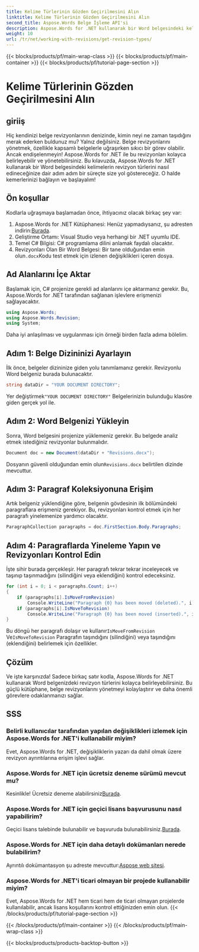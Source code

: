```yaml
---
title: Kelime Türlerinin Gözden Geçirilmesini Alın
linktitle: Kelime Türlerinin Gözden Geçirilmesini Alın
second_title: Aspose.Words Belge İşleme API'si
description: Aspose.Words for .NET kullanarak bir Word belgesindeki kelimelerin revizyon türlerini nasıl alacağınızı öğrenin. Bu adım adım kılavuz, belge revizyonlarını verimli bir şekilde yönetmenize yardımcı olur.
weight: 10
url: /tr/net/working-with-revisions/get-revision-types/
---
```


{{< blocks/products/pf/main-wrap-class >}}
{{< blocks/products/pf/main-container >}}
{{< blocks/products/pf/tutorial-page-section >}}

# Kelime Türlerinin Gözden Geçirilmesini Alın

## giriiş

Hiç kendinizi belge revizyonlarının denizinde, kimin neyi ne zaman taşıdığını merak ederken buldunuz mu? Yalnız değilsiniz. Belge revizyonlarını yönetmek, özellikle kapsamlı belgelerle uğraşırken sıkıcı bir görev olabilir. Ancak endişelenmeyin! Aspose.Words for .NET ile bu revizyonları kolayca belirleyebilir ve yönetebilirsiniz. Bu kılavuzda, Aspose.Words for .NET kullanarak bir Word belgesindeki kelimelerin revizyon türlerini nasıl edineceğinize dair adım adım bir süreçte size yol göstereceğiz. O halde kemerlerinizi bağlayın ve başlayalım!

## Ön koşullar

Kodlarla uğraşmaya başlamadan önce, ihtiyacınız olacak birkaç şey var:

1.  Aspose.Words for .NET Kütüphanesi: Henüz yapmadıysanız, şu adresten indirin:[Burada](https://releases.aspose.com/words/net/).
2. Geliştirme Ortamı: Visual Studio veya herhangi bir .NET uyumlu IDE.
3. Temel C# Bilgisi: C# programlama dilini anlamak faydalı olacaktır.
4.  Revizyonları Olan Bir Word Belgesi: Bir tane olduğundan emin olun`.docx`Kodu test etmek için izlenen değişiklikleri içeren dosya.

## Ad Alanlarını İçe Aktar

Başlamak için, C# projenize gerekli ad alanlarını içe aktarmanız gerekir. Bu, Aspose.Words for .NET tarafından sağlanan işlevlere erişmenizi sağlayacaktır.

```csharp
using Aspose.Words;
using Aspose.Words.Revision;
using System;
```

Daha iyi anlaşılması ve uygulanması için örneği birden fazla adıma bölelim.

## Adım 1: Belge Dizininizi Ayarlayın

İlk önce, belgeler dizininize giden yolu tanımlamanız gerekir. Revizyonlu Word belgeniz burada bulunacaktır.

```csharp
string dataDir = "YOUR DOCUMENT DIRECTORY";
```

 Yer değiştirmek`"YOUR DOCUMENT DIRECTORY"` Belgelerinizin bulunduğu klasöre giden gerçek yol ile.

## Adım 2: Word Belgenizi Yükleyin

Sonra, Word belgesini projenize yüklemeniz gerekir. Bu belgede analiz etmek istediğiniz revizyonlar bulunmalıdır.

```csharp
Document doc = new Document(dataDir + "Revisions.docx");
```

 Dosyanın güvenli olduğundan emin olun`Revisions.docx` belirtilen dizinde mevcuttur.

## Adım 3: Paragraf Koleksiyonuna Erişim

Artık belgeniz yüklendiğine göre, belgenin gövdesinin ilk bölümündeki paragraflara erişmeniz gerekiyor. Bu, revizyonları kontrol etmek için her paragrafı yinelemenize yardımcı olacaktır.

```csharp
ParagraphCollection paragraphs = doc.FirstSection.Body.Paragraphs;
```

## Adım 4: Paragraflarda Yineleme Yapın ve Revizyonları Kontrol Edin

İşte sihir burada gerçekleşir. Her paragrafı tekrar tekrar inceleyecek ve taşınıp taşınmadığını (silindiğini veya eklendiğini) kontrol edeceksiniz.

```csharp
for (int i = 0; i < paragraphs.Count; i++)
{
    if (paragraphs[i].IsMoveFromRevision)
        Console.WriteLine("Paragraph {0} has been moved (deleted).", i);
    if (paragraphs[i].IsMoveToRevision)
        Console.WriteLine("Paragraph {0} has been moved (inserted).", i);
}
```

 Bu döngü her paragrafı dolaşır ve kullanır`IsMoveFromRevision` Ve`IsMoveToRevision` Paragrafın taşındığını (silindiğini) veya taşındığını (eklendiğini) belirlemek için özellikler.

## Çözüm

Ve işte karşınızda! Sadece birkaç satır kodla, Aspose.Words for .NET kullanarak Word belgenizdeki revizyon türlerini kolayca belirleyebilirsiniz. Bu güçlü kütüphane, belge revizyonlarını yönetmeyi kolaylaştırır ve daha önemli görevlere odaklanmanızı sağlar. 

## SSS

### Belirli kullanıcılar tarafından yapılan değişiklikleri izlemek için Aspose.Words for .NET'i kullanabilir miyim?

Evet, Aspose.Words for .NET, değişikliklerin yazarı da dahil olmak üzere revizyon ayrıntılarına erişim işlevi sağlar.

### Aspose.Words for .NET için ücretsiz deneme sürümü mevcut mu?

 Kesinlikle! Ücretsiz deneme alabilirsiniz[Burada](https://releases.aspose.com/).

### Aspose.Words for .NET için geçici lisans başvurusunu nasıl yapabilirim?

 Geçici lisans talebinde bulunabilir ve başvuruda bulunabilirsiniz.[Burada](https://purchase.aspose.com/temporary-license/).

### Aspose.Words for .NET için daha detaylı dokümanları nerede bulabilirim?

 Ayrıntılı dokümantasyon şu adreste mevcuttur:[Aspose web sitesi](https://reference.aspose.com/words/net/).

### Aspose.Words for .NET'i ticari olmayan bir projede kullanabilir miyim?

Evet, Aspose.Words for .NET hem ticari hem de ticari olmayan projelerde kullanılabilir, ancak lisans koşullarını kontrol ettiğinizden emin olun.
{{< /blocks/products/pf/tutorial-page-section >}}

{{< /blocks/products/pf/main-container >}}
{{< /blocks/products/pf/main-wrap-class >}}

{{< blocks/products/products-backtop-button >}}
